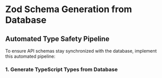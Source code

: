 # Zod Schema Generation from Database

## Automated Type Safety Pipeline

To ensure API schemas stay synchronized with the database, implement this automated pipeline:

### 1. Generate TypeScript Types from Database

```bash

```
